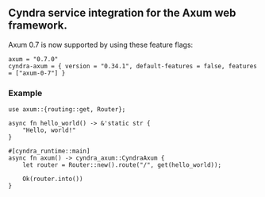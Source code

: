 ## Cyndra service integration for the Axum web framework.

Axum 0.7 is now supported by using these feature flags:
```toml,ignore
axum = "0.7.0"
cyndra-axum = { version = "0.34.1", default-features = false, features = ["axum-0-7"] }
```

### Example

```rust,ignore
use axum::{routing::get, Router};

async fn hello_world() -> &'static str {
    "Hello, world!"
}

#[cyndra_runtime::main]
async fn axum() -> cyndra_axum::CyndraAxum {
    let router = Router::new().route("/", get(hello_world));

    Ok(router.into())
}
```

